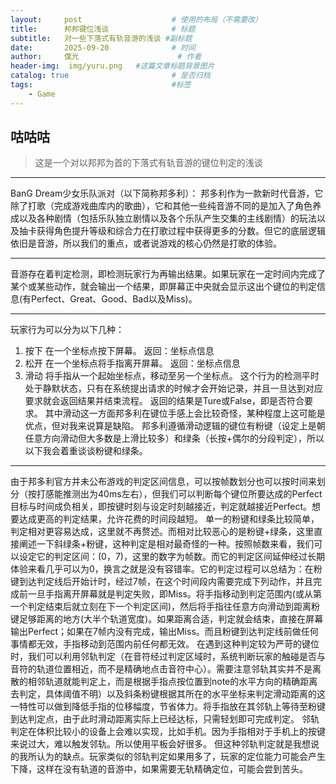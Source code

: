 ```yaml
---
layout:     post   				    # 使用的布局（不需要改）
title:      邦邦键位浅谈 				# 标题 
subtitle:   对一些下落式有轨音游的浅谈 #副标题
date:       2025-09-20 				# 时间
author:     僕光 						# 作者
header-img:  img/yuru.png	#这篇文章标题背景图片
catalog: true 						# 是否归档
tags:								#标签
    - Game
---
```


## 咕咕咕
>这是一个对以邦邦为首的下落式有轨音游的键位判定的浅谈

  ---


BanG Dream少女乐队派对（以下简称邦多利）：
邦多利作为一款新时代音游，它除了打歌（完成游戏曲库内的歌曲），它和其他一些纯音游不同的是加入了角色养成以及各种剧情（包括乐队独立剧情以及各个乐队产生交集的主线剧情）的玩法以及抽卡获得角色提升等级和综合力在打歌过程中获得更多的分数。但它的底层逻辑依旧是音游，所以我们的重点，或者说游戏的核心仍然是打歌的体验。

---


音游存在着判定检测，即检测玩家行为再输出结果。如果玩家在一定时间内完成了某个或某些动作，就会输出一个结果，即屏幕正中央就会显示这出个键位的判定信息(有Perfect、Great、Good、Bad以及Miss)。

---


玩家行为可以分为以下几种：
1. 按下
在一个坐标点按下屏幕。
返回：坐标点信息
2. 松开
在一个坐标点将手指离开屏幕。
返回：坐标点信息
3. 滑动
将手指从一个起始坐标点，移动至另一个坐标点。
这个行为的检测平时处于静默状态，只有在系统提出请求的时候才会开始记录，并且一旦达到对应要求就会返回结果并结束流程。
返回的结果是Ture或False，即是否符合要求。
其中滑动这一方面邦多利在键位手感上会比较奇怪，某种程度上这可能是优点，但对我来说算是缺陷。
邦多利遵循滑动逻辑的键位有粉键（设定上是朝任意方向滑动但大多数是上滑比较多）和绿条（长按+偶尔的分段判定），所以以下我会着重谈谈粉键和绿条。

---


由于邦多利官方并未公布游戏的判定区间信息，可以按帧数划分也可以按时间来划分（按打感能推测出为40ms左右），但我们可以判断每个键位所要达成的Perfect目标与时间成负相关，即按键时刻与设定时刻越接近，判定就越接近Perfect。想要达成更高的判定结果，允许花费的时间段越短。
单一的粉键和绿条比较简单，判定相对更容易达成，这里就不再赘述。而相对比较恶心的是粉键+绿条，这里直接阐述一下斜绿条+粉键，这种判定是相对最奇怪的一种。按照帧数来看，我们可以设定它的判定区间：(0，7)，这里的数字为帧数。而它的判定区间延伸经过长期体验来看几乎可以为0，换言之就是没有容错率。它的判定过程可以总结为：在粉键到达判定线后开始计时，经过7帧，在这个时间段内需要完成下列动作，并且完成前一旦手指离开屏幕就是判定失败，即Miss。将手指移动到判定范围内(或从第一个判定结束后就立刻在下一个判定区间)，然后将手指往任意方向滑动到距离粉键足够距离的地方(大半个轨道宽度)。如果距离合适，判定就会结束，直接在屏幕输出Perfect；如果在7帧内没有完成，输出Miss。而且粉键到达判定线前做任何事情都无效，手指移动到范围内前任何都无效。
在遇到这种判定较为严苛的键位时，我们可以利用邻轨判定（在音符经过判定区域时，系统判断玩家的触碰是否与音符的轨道位置相近，而不是精确地点击音符中心）。需要注意邻轨其实并不是离散的相邻轨道就能判定上，而是根据手指点按位置到note的水平方向的精确距离去判定，具体阈值不明）以及斜条粉键根据其所在的水平坐标来判定滑动距离的这一特性可以做到降低手指的位移幅度，节省体力。将手指放在其邻轨上等待至粉键到达判定点，由于此时滑动距离实际上已经达标，只需轻划即可完成判定。
邻轨判定在体积比较小的设备上会难以实现，比如手机。因为手指相对于手机上的按键来说过大，难以触发邻轨。所以使用平板会好很多。
但这种邻轨判定就是我想说的我所认为的缺点。玩家类似的邻轨判定如果用多了，玩家的定位能力可能会产生下降，这样在没有轨道的音游中，如果需要无轨精确定位，可能会尝到苦头。
